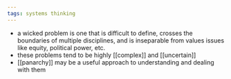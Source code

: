 ```yaml
---
tags: systems thinking
---
```


- a wicked problem is one that is difficult to define, crosses the boundaries of multiple disciplines, and is inseparable from values issues like equity, political power, etc.
- these problems tend to be highly [[complex]] and [[uncertain]]
- [[panarchy]] may be a useful approach to understanding and dealing with them